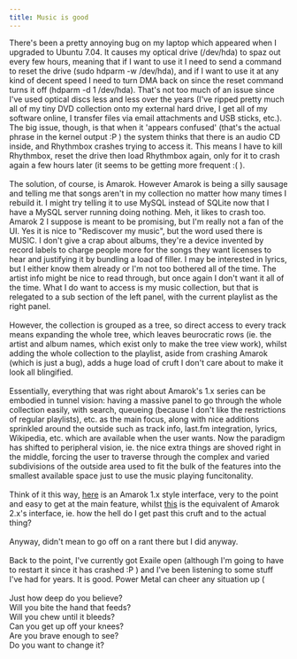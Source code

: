 ```yaml
---
title: Music is good
---
```

There's been a pretty annoying bug on my laptop which appeared when I upgraded to Ubuntu 7.04. It causes my optical drive (/dev/hda) to spaz out every few hours, meaning that if I want to use it I need to send a command to reset the drive (sudo hdparm -w /dev/hda), and if I want to use it at any kind of decent speed I need to turn DMA back on since the reset command turns it off (hdparm -d 1 /dev/hda). That's not too much of an issue since I've used optical discs less and less over the years (I've ripped pretty much all of my tiny DVD collection onto my external hard drive, I get all of my software online, I transfer files via email attachments and USB sticks, etc.). The big issue, though, is that when it 'appears confused' (that's the actual phrase in the kernel output :P ) the system thinks that there is an audio CD inside, and Rhythmbox crashes trying to access it. This means I have to kill Rhythmbox, reset the drive then load Rhythmbox again, only for it to crash again a few hours later (it seems to be getting more frequent :( ).<br /><br />The solution, of course, is Amarok. However Amarok is being a silly sausage and telling me that songs aren't in my collection no matter how many times I rebuild it. I might try telling it to use MySQL instead of SQLite now that I have a MySQL server running doing nothing. Meh, it likes to crash too. Amarok 2 I suppose is meant to be promising, but I'm really not a fan of the UI. Yes it is nice to "Rediscover my music", but the word used there is MUSIC. I don't give a crap about albums, they're a device invented by record labels to charge people more for the songs they want licenses to hear and justifying it by bundling a load of filler. I may be interested in lyrics, but I either know them already or I'm not too bothered all of the time. The artist info might be nice to read through, but once again I don't want it all of the time. What I do want to access is my music collection, but that is relegated to a sub section of the left panel, with the current playlist as the right panel.<br /><br />However, the collection is grouped as a tree, so direct access to every track means expanding the whole tree, which leaves beurocratic rows (ie. the artist and album names, which exist only to make the tree view work), whilst adding the whole collection to the playlist, aside from crashing Amarok (which is just a bug), adds a huge load of cruft I don't care about to make it look all blingified.<br /><br />Essentially, everything that was right about Amarok's 1.x series can be embodied in tunnel vision: having a massive panel to go through the whole collection easily, with search, queueing (because I don't like the restrictions of regular playlists), etc. as the main focus, along with nice additions sprinkled around the outside such as track info, last.fm integration, lyrics, Wikipedia, etc. which are available when the user wants. Now the paradigm has shifted to peripheral vision, ie. the nice extra things are shoved right in the middle, forcing the user to traverse through the complex and varied subdivisions of the outside area used to fit the bulk of the features into the smallest available space just to use the music playing funcitonality.<br /><br />Think of it this way, <a href="http://youtube.com/watch?v=-Xfqkdh5Js4">here</a> is an Amarok 1.x style interface, very to the point and easy to get at the main feature, whilst <a href="http://imdb.com/name/nm0827294/">this</a> is the equivalent of Amarok 2.x's interface, ie. how the hell do I get past this cruft and to the actual thing?<br /><br />Anyway, didn't mean to go off on a rant there but I did anyway.<br /><br />Back to the point, I've currently got Exaile open (although I'm going to have to restart it since it has crashed :P ) and I've been listening to some stuff I've had for years. It is good. Power Metal can cheer any situation up (<br /><br />Just how deep do you believe?<br />Will you bite the hand that feeds?<br />Will you chew until it bleeds?<br />Can you get up off your knees?<br />Are you brave enough to see?<br />Do you want to change it?